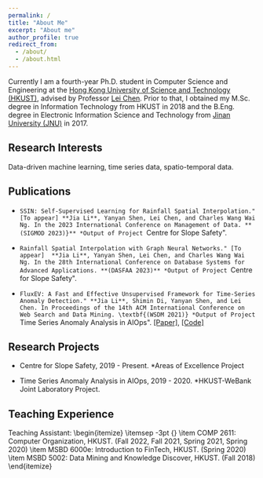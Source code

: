 ```yaml
---
permalink: /
title: "About Me"
excerpt: "About me"
author_profile: true
redirect_from: 
  - /about/
  - /about.html
---
```


Currently I am a fourth-year Ph.D. student in Computer Science and Engineering at the [Hong Kong University of Science and Technology (HKUST)](https://hkust.edu.hk/), advised by Professor [Lei Chen](https://www.cse.ust.hk/~leichen/). 
Prior to that, I obtained my M.Sc. degree in Information Technology from HKUST in 2018 and the B.Eng. degree in Electronic Information Science and Technology from [Jinan University (JNU)](https://www.jnu.edu.cn/) in 2017.


## Research Interests
Data-driven machine learning, time series data, spatio-temporal data.


## Publications
* ``SSIN: Self-Supervised Learning for Rainfall Spatial Interpolation." [To appear]
**Jia Li**, Yanyan Shen, Lei Chen, and Charles Wang Wai Ng. In the 2023 International Conference on Management of Data. **(SIGMOD 2023)}**
*Output of Project ``Centre for Slope Safety".

* ``Rainfall Spatial Interpolation with Graph Neural Networks." [To appear] 
**Jia Li**, Yanyan Shen, Lei Chen, and Charles Wang Wai Ng. In the 28th International Conference on Database Systems for Advanced Applications. **(DASFAA 2023)**
*Output of Project ``Centre for Slope Safety".

* ``FluxEV: A Fast and Effective Unsupervised Framework for Time-Series Anomaly Detection."
**Jia Li**, Shimin Di, Yanyan Shen, and Lei Chen. In Proceedings of the 14th ACM International Conference on Web Search and Data Mining. \textbf{(WSDM 2021)}
*Output of Project ``Time Series Anomaly Analysis in AIOps".
[\[Paper\]]([https://www.cse.ust.hk/~leichen/](https://dl.acm.org/doi/10.1145/3437963.3441823)), [\[Code\]]([https://github.com/jlidw/FluxEV])

## Research Projects
* Centre for Slope Safety, 2019 - Present.
*Areas of Excellence Project

* Time Series Anomaly Analysis in AIOps, 2019 - 2020.
*HKUST-WeBank Joint Laboratory Project.

## Teaching Experience
Teaching Assistant:
\begin{itemize}
\itemsep -3pt {} 
\item COMP 2611: Computer Organization, HKUST. (Fall 2022, Fall 2021, Spring 2021, Spring 2020)
\item MSBD 6000e: Introduction to FinTech, HKUST. (Spring 2020)
\item MSBD 5002: Data Mining and	 Knowledge Discover, HKUST. (Fall 2018)
\end{itemize}
